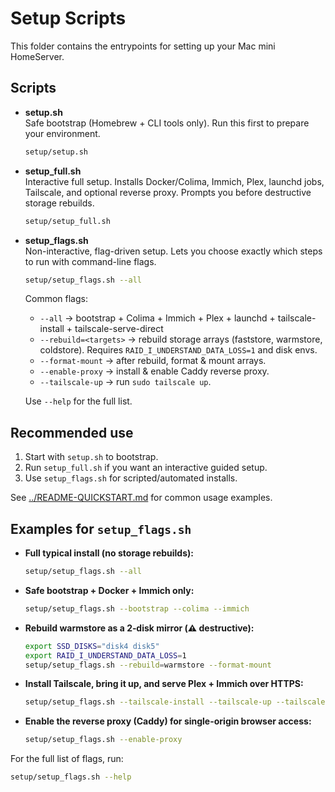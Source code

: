 
# Setup Scripts

This folder contains the entrypoints for setting up your Mac mini HomeServer.

## Scripts

- **setup.sh**  
  Safe bootstrap (Homebrew + CLI tools only). Run this first to prepare your environment.  
  ```bash
  setup/setup.sh
  ```

- **setup_full.sh**  
  Interactive full setup. Installs Docker/Colima, Immich, Plex, launchd jobs, Tailscale, and optional reverse proxy. Prompts you before destructive storage rebuilds.  
  ```bash
  setup/setup_full.sh
  ```

- **setup_flags.sh**  
  Non-interactive, flag-driven setup. Lets you choose exactly which steps to run with command-line flags.  
  ```bash
  setup/setup_flags.sh --all
  ```

  Common flags:
  - `--all` → bootstrap + Colima + Immich + Plex + launchd + tailscale-install + tailscale-serve-direct  
  - `--rebuild=<targets>` → rebuild storage arrays (faststore, warmstore, coldstore). Requires `RAID_I_UNDERSTAND_DATA_LOSS=1` and disk envs.  
  - `--format-mount` → after rebuild, format & mount arrays.  
  - `--enable-proxy` → install & enable Caddy reverse proxy.  
  - `--tailscale-up` → run `sudo tailscale up`.  

  Use `--help` for the full list.

## Recommended use

1. Start with `setup.sh` to bootstrap.  
2. Run `setup_full.sh` if you want an interactive guided setup.  
3. Use `setup_flags.sh` for scripted/automated installs.

See [../README-QUICKSTART.md](../README-QUICKSTART.md) for common usage examples.


## Examples for `setup_flags.sh`

- **Full typical install (no storage rebuilds):**
  ```bash
  setup/setup_flags.sh --all
  ```

- **Safe bootstrap + Docker + Immich only:**
  ```bash
  setup/setup_flags.sh --bootstrap --colima --immich
  ```

- **Rebuild warmstore as a 2‑disk mirror (⚠️ destructive):**
  ```bash
  export SSD_DISKS="disk4 disk5"
  export RAID_I_UNDERSTAND_DATA_LOSS=1
  setup/setup_flags.sh --rebuild=warmstore --format-mount
  ```

- **Install Tailscale, bring it up, and serve Plex + Immich over HTTPS:**
  ```bash
  setup/setup_flags.sh --tailscale-install --tailscale-up --tailscale-serve-direct
  ```

- **Enable the reverse proxy (Caddy) for single-origin browser access:**
  ```bash
  setup/setup_flags.sh --enable-proxy
  ```

For the full list of flags, run:
```bash
setup/setup_flags.sh --help
```
